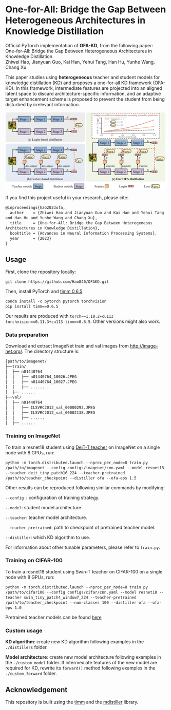 # One-for-All: Bridge the Gap Between Heterogeneous Architectures in Knowledge Distillation

Official PyTorch implementation of **OFA-KD**, from the following paper: \
One-for-All: Bridge the Gap Between Heterogeneous Architectures in Knowledge Distillation \
Zhiwei Hao, Jianyuan Guo, Kai Han, Yehui Tang, Han Hu, Yunhe Wang, Chang Xu

This paper studies using **heterogeneous** teacher and student models for knowledge distillation (KD) and proposes a one-for-all KD framework (OFA-KD). In this framework, intermediate features are projected into an aligned latent space to discard architecture-specific information, and an adaptive target enhancement scheme is proposed to prevent the student from being disturbed by irrelevant information.

<img src="assets/ofa.png" width="500px"/>

If you find this project useful in your research, please cite:

```
@inproceedings{hao2023ofa,
  author    = {Zhiwei Hao and Jianyuan Guo and Kai Han and Yehui Tang and Han Hu and Yunhe Wang and Chang Xu},
  title     = {One-for-All: Bridge the Gap Between Heterogeneous Architectures in Knowledge Distillation},
  booktitle = {Advances in Neural Information Processing Systems},
  year      = {2023}
}
```

## Usage
First, clone the repository locally:

```
git clone https://github.com/Hao840/OFAKD.git
```

Then, install PyTorch and [timm 0.6.5](https://github.com/huggingface/pytorch-image-models/tree/v0.6.5)

```
conda install -c pytorch pytorch torchvision
pip install timm==0.6.5
```

Our results are produced with `torch==1.10.2+cu113 torchvision==0.11.3+cu113 timm==0.6.5`. Other versions might also work.

### Data preparation

Download and extract ImageNet train and val images from http://image-net.org/. The directory structure is:

```
│path/to/imagenet/
├──train/
│  ├── n01440764
│  │   ├── n01440764_10026.JPEG
│  │   ├── n01440764_10027.JPEG
│  │   ├── ......
│  ├── ......
├──val/
│  ├── n01440764
│  │   ├── ILSVRC2012_val_00000293.JPEG
│  │   ├── ILSVRC2012_val_00002138.JPEG
│  │   ├── ......
│  ├── ......
```

### Training on ImageNet

To train a resnet18 student using [DeiT-T teacher](https://dl.fbaipublicfiles.com/deit/deit_tiny_patch16_224-a1311bcf.pth) on ImageNet on a single node with 8 GPUs, run:

```
python -m torch.distributed.launch --nproc_per_node=8 train.py /path/to/imagenet --config configs/imagenet/cnn.yaml --model resnet18 --teacher deit_tiny_patch16_224 --teacher-pretrained /path/to/teacher_checkpoint --distiller ofa --ofa-eps 1.5
```

Other results can be reproduced following similar commands by modifying:

`--config `: configuration of training strategy. 

`--model`: student model architecture.

`--teacher`: teacher model architecture.

`--teacher-pretrained`: path to checkpoint of pretrained teacher model.

`--distiller`: which KD algorithm to use.

For information about other tunable parameters, please refer to `train.py`.

### Training on CIFAR-100

To train a resnet18 student using Swin-T teacher on CIFAR-100 on a single node with 8 GPUs, run:

```
python -m torch.distributed.launch --nproc_per_node=8 train.py /path/to/cifar100 --config configs/cifar/cnn.yaml --model resnet18 --teacher swin_tiny_patch4_window7_224 --teacher-pretrained /path/to/teacher_checkpoint --num-classes 100 --distiller ofa --ofa-eps 1.0
```

Pretrained teacher models can be found [here](https://github.com/Hao840/OFAKD/releases/tag/checkpoint-cifar100)

### Custom usage

**KD algorithm**: create new KD algorithm following examples in the `./distillers` folder.

**Model architecture**: create new model architecture following examples in the `./custom_model` folder. If intermediate features of the new model are required for KD, rewrite its `forward()` method following examples in the `./custom_forward` folder.

## Acknowledgement

This repository is built using the [timm](https://github.com/rwightman/pytorch-image-models) and the [mdistiller](https://github.com/megvii-research/mdistiller) library.


